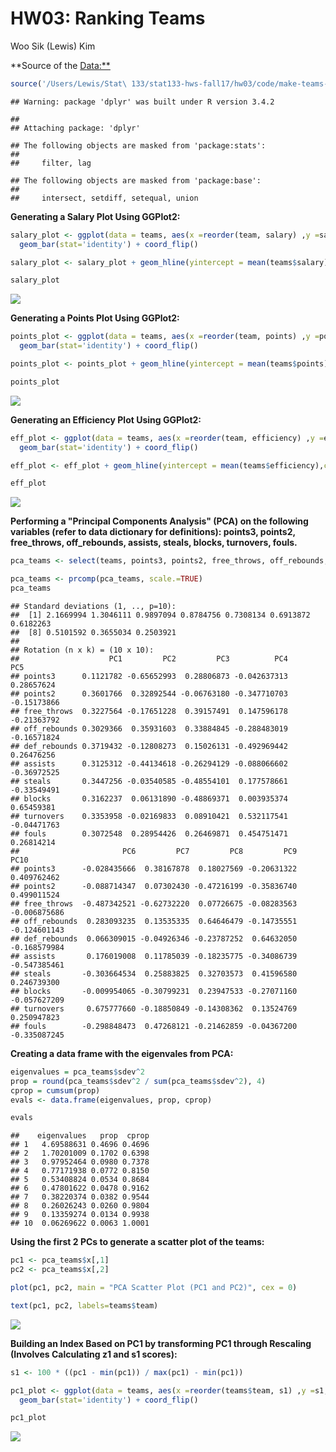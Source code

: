 HW03: Ranking Teams
================
Woo Sik (Lewis) Kim

\*\*Source of the <Data:**>

``` r
source('/Users/Lewis/Stat\ 133/stat133-hws-fall17/hw03/code/make-teams-data.R')
```

    ## Warning: package 'dplyr' was built under R version 3.4.2

    ## 
    ## Attaching package: 'dplyr'

    ## The following objects are masked from 'package:stats':
    ## 
    ##     filter, lag

    ## The following objects are masked from 'package:base':
    ## 
    ##     intersect, setdiff, setequal, union

**Generating a Salary Plot Using GGPlot2:**

``` r
salary_plot <- ggplot(data = teams, aes(x =reorder(team, salary) ,y =salary, group = 1)) + labs(x= "Teams", y = "Salary") +
  geom_bar(stat='identity') + coord_flip()

salary_plot <- salary_plot + geom_hline(yintercept = mean(teams$salary),color = "red")

salary_plot
```

![](hw03-WooSik_Lewis_-Kim_files/figure-markdown_github-ascii_identifiers/unnamed-chunk-2-1.png)

**Generating a Points Plot Using GGPlot2:**

``` r
points_plot <- ggplot(data = teams, aes(x =reorder(team, points) ,y =points, group = 1)) + labs(x= "Teams", y = "Points") +
  geom_bar(stat='identity') + coord_flip() 

points_plot <- points_plot + geom_hline(yintercept = mean(teams$points),color = "red")

points_plot
```

![](hw03-WooSik_Lewis_-Kim_files/figure-markdown_github-ascii_identifiers/unnamed-chunk-3-1.png)

**Generating an Efficiency Plot Using GGPlot2:**

``` r
eff_plot <- ggplot(data = teams, aes(x =reorder(team, efficiency) ,y =efficiency, group = 1)) + labs(x= "Teams", y = "Points") +
  geom_bar(stat='identity') + coord_flip()

eff_plot <- eff_plot + geom_hline(yintercept = mean(teams$efficiency),color = "red")

eff_plot
```

![](hw03-WooSik_Lewis_-Kim_files/figure-markdown_github-ascii_identifiers/unnamed-chunk-4-1.png)

**Performing a "Principal Components Analysis" (PCA) on the following variables (refer to data dictionary for definitions): points3, points2, free\_throws, off\_rebounds, assists, steals, blocks, turnovers, fouls.**

``` r
pca_teams <- select(teams, points3, points2, free_throws, off_rebounds, def_rebounds, assists, steals, blocks, turnovers, fouls)

pca_teams <- prcomp(pca_teams, scale.=TRUE)
pca_teams
```

    ## Standard deviations (1, .., p=10):
    ##  [1] 2.1669994 1.3046111 0.9897094 0.8784756 0.7308134 0.6913872 0.6182263
    ##  [8] 0.5101592 0.3655034 0.2503921
    ## 
    ## Rotation (n x k) = (10 x 10):
    ##                    PC1         PC2         PC3          PC4         PC5
    ## points3      0.1121782 -0.65652993  0.28806873 -0.042637313  0.28657624
    ## points2      0.3601766  0.32892544 -0.06763180 -0.347710703 -0.15173866
    ## free_throws  0.3227564 -0.17651228  0.39157491  0.147596178 -0.21363792
    ## off_rebounds 0.3029366  0.35931603  0.33884845 -0.288483019 -0.16571824
    ## def_rebounds 0.3719432 -0.12808273  0.15026131 -0.492969442  0.26476256
    ## assists      0.3125312 -0.44134618 -0.26294129 -0.088066602 -0.36972525
    ## steals       0.3447256 -0.03540585 -0.48554101  0.177578661 -0.33549491
    ## blocks       0.3162237  0.06131890 -0.48869371  0.003935374  0.65459381
    ## turnovers    0.3353958 -0.02169833  0.08910421  0.532117541 -0.04471763
    ## fouls        0.3072548  0.28954426  0.26469871  0.454751471  0.26814214
    ##                       PC6         PC7         PC8         PC9         PC10
    ## points3      -0.028435666  0.38167878  0.18027569 -0.20631322  0.409762462
    ## points2      -0.088714347  0.07302430 -0.47216199 -0.35836740  0.499011524
    ## free_throws  -0.487342521 -0.62732220  0.07726675 -0.08283563 -0.006875686
    ## off_rebounds  0.283093235  0.13535335  0.64646479 -0.14735551 -0.124601143
    ## def_rebounds  0.066309015 -0.04926346 -0.23787252  0.64632050 -0.168579984
    ## assists       0.176019008  0.11785039 -0.18235775 -0.34086739 -0.547385461
    ## steals       -0.303664534  0.25883825  0.32703573  0.41596580  0.246739300
    ## blocks       -0.009954065 -0.30799231  0.23947533 -0.27071160 -0.057627209
    ## turnovers     0.675777660 -0.18850849 -0.14308362  0.13524769  0.250947823
    ## fouls        -0.298848473  0.47268121 -0.21462859 -0.04367200 -0.335087245

**Creating a data frame with the eigenvales from PCA:**

``` r
eigenvalues = pca_teams$sdev^2
prop = round(pca_teams$sdev^2 / sum(pca_teams$sdev^2), 4)
cprop = cumsum(prop)
evals <- data.frame(eigenvalues, prop, cprop)

evals
```

    ##    eigenvalues   prop  cprop
    ## 1   4.69588631 0.4696 0.4696
    ## 2   1.70201009 0.1702 0.6398
    ## 3   0.97952464 0.0980 0.7378
    ## 4   0.77171938 0.0772 0.8150
    ## 5   0.53408824 0.0534 0.8684
    ## 6   0.47801622 0.0478 0.9162
    ## 7   0.38220374 0.0382 0.9544
    ## 8   0.26026243 0.0260 0.9804
    ## 9   0.13359274 0.0134 0.9938
    ## 10  0.06269622 0.0063 1.0001

**Using the first 2 PCs to generate a scatter plot of the teams:**

``` r
pc1 <- pca_teams$x[,1] 
pc2 <- pca_teams$x[,2] 

plot(pc1, pc2, main = "PCA Scatter Plot (PC1 and PC2)", cex = 0)

text(pc1, pc2, labels=teams$team)
```

![](hw03-WooSik_Lewis_-Kim_files/figure-markdown_github-ascii_identifiers/unnamed-chunk-7-1.png)

**Building an Index Based on PC1 by transforming PC1 through Rescaling (Involves Calculating z1 and s1 scores):**

``` r
s1 <- 100 * ((pc1 - min(pc1)) / max(pc1) - min(pc1))

pc1_plot <- ggplot(data = teams, aes(x =reorder(teams$team, s1) ,y =s1, group = 1)) + labs(x= "Team", y = "PC1 (scaled from 0 to 100)") +
  geom_bar(stat='identity') + coord_flip() 

pc1_plot
```

![](hw03-WooSik_Lewis_-Kim_files/figure-markdown_github-ascii_identifiers/unnamed-chunk-8-1.png)
